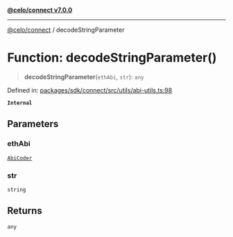 [**@celo/connect v7.0.0**](../README.md)

***

[@celo/connect](../globals.md) / decodeStringParameter

# Function: decodeStringParameter()

> **decodeStringParameter**(`ethAbi`, `str`): `any`

Defined in: [packages/sdk/connect/src/utils/abi-utils.ts:98](https://github.com/celo-org/developer-tooling/blob/master/packages/sdk/connect/src/utils/abi-utils.ts#L98)

**`Internal`**

## Parameters

### ethAbi

[`AbiCoder`](../interfaces/AbiCoder.md)

### str

`string`

## Returns

`any`
